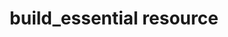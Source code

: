 ---
resource_reference: true
nameless_build_essential: true
properties_shortcode: 
resources_common_guards: true
resources_common_notification: true
resources_common_properties: true
title: build_essential resource
resource: build_essential
aliases:
- "/resource_build_essential.html"
menu:
  infra:
    title: build_essential
    identifier: chef_infra/cookbook_reference/resources/build_essential build_essential
    parent: chef_infra/cookbook_reference/resources
resource_description_list:
- markdown: Use the **build_essential** resource to install the packages required
    for compiling C software from source.
resource_new_in: '14.0'
syntax_full_code_block: |-
  build_essential 'name' do
    raise_if_unsupported      true, false # default value: false
    action                    Symbol # defaults to :install if not specified
  end
syntax_properties_list: 
syntax_full_properties_list:
- "`build_essential` is the resource."
- "`name` is the name given to the resource block."
- "`action` identifies which steps Chef Infra Client will take to bring the node into
  the desired state."
- "`raise_if_unsupported` is the property available to this resource."
actions_list:
  :install:
    markdown: Default. Install the build essential packages.
  :nothing:
    shortcode: resources_common_actions_nothing.md
  :upgrade:
    markdown: Upgrade the Xcode CLI Tools on macOS hosts. **New in Chef Infra Client 16**
properties_list:
- property: raise_if_unsupported
  ruby_type: true, false
  required: false
  default_value: 'false'
  new_in: '15.5'
  description_list:
  - markdown: Raise a hard error on platforms where this resource is unsupported.
examples: |
  **Install compilation packages**:

  ```ruby
  build_essential
  ```

  **Install compilation packages during the compilation phase**:

  ```ruby
  build_essential 'Install compilation tools' do
    compile_time true
  end
  ```

  **Upgrade compilation packages on macOS systems**:

  ```ruby
  build_essential 'Install compilation tools' do
    action :upgrade
  end
  ```
---